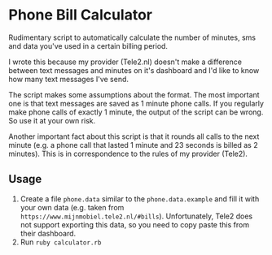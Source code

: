 # Phone Bill Calculator

Rudimentary script to automatically calculate the number of minutes, sms and
data you've used in a certain billing period.

I wrote this because my provider (Tele2.nl) doesn't make a difference between
text messages and minutes on it's dashboard and I'd like to know how many
text messages I've send.

The script makes some assumptions about the format. The most important one is
that text messages are saved as 1 minute phone calls. If you regularly make
phone calls of exactly 1 minute, the output of the script can be wrong. So use
it at your own risk.

Another important fact about this script is that it rounds all calls to the next
minute (e.g. a phone call that lasted 1 minute and 23 seconds is billed as 2
minutes). This is in correspondence to the rules of my provider (Tele2).

## Usage
1. Create a file `phone.data` similar to the `phone.data.example` and fill it
with your own data (e.g. taken from `https://www.mijnmobiel.tele2.nl/#bills`).
Unfortunately, Tele2 does not support exporting this data, so you need to copy
paste this from their dashboard.
2. Run `ruby calculator.rb`
